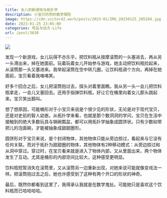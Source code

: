 ```yaml
---
title: 女儿的新游戏与拓扑学
description: 小宝贝的奇妙数学探险
image: https://cdn.victor42.work/posts/2023-01/IMG_20230125_205204.jpg
date: 2023-01-25 23:05:00
categories: 苟且与远方-Life
url: /post/3630
---
```


![](https://cdn.victor42.work/posts/2023-01/IMG_20230125_205204.jpg)

发现一个新游戏，女儿玩得不亦乐乎。把饮料瓶从按摩滚筒的一头塞进去，再从另一头滑出来，掉在她面前。玩着玩着女儿开始参与游戏，她主动把饮料瓶捡起来，从滚筒那一头又塞进来。我举起滚筒在空中转几圈，让饮料瓶调个方向，再掉在她面前，宝贝看着我咯咯笑。

好多个回合之后，女儿把滚筒抱过去，探头对着里面瞧。我从另一头一会儿把饮料瓶拿走，一会儿又塞回去。还用手指弹饮料瓶，好让它在桶里向着女儿那头跳起来。宝贝笑出鹅叫。

想了想原因，可能桶形对于小宝贝来说是个很少见的形状，无论是对于现代宝贝，还是对史前的智人幼崽。从拓扑学来看，也就是那个数洞洞的学问，宝贝在生活中接触到的绝大多数玩具与锅碗瓢盆，都可以用拓扑学抽象成圆饼状。只有少数如带把儿的泡面碗，才能被抽象成甜甜圈形。

圆饼形对于宝贝来说，是个封闭物体，其他物体只能从旁边掠过，看起来与它没有任何关联。而对于拓扑为甜甜圈的物体，其他物体有2种移动模式：从旁边掠过和从洞中穿过。穿过时，在宝贝看来就是进入了物体内部，又从里面出来，两个物体发生了互动。尤其是桶形的内部空间比较大，这种感受更明显。

饮料瓶短暂消失在滚筒里，又从滚筒另一边重新出现，对她来说可能就像变戏法一样。把滚筒抱过去之后，她也许感受到了这种有两个开口的形状的神奇。

最后，既然你都看到这里了，我得承认我就是在数学鬼扯。可能她只是喜欢这个饮料瓶而已哈哈哈哈。
